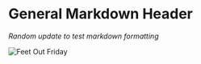 # General Markdown Header #

_Random update to test markdown formatting_

![Feet Out Friday](https://upload.wikimedia.org/wikipedia/commons/3/30/George_the_amazing_guinea_pig.jpg)
